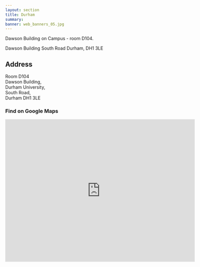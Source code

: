 ```yaml
---
layout: section
title: Durham
summary: 
banner: web_banners_05.jpg
---
```


Dawson Building on Campus - room D104.

Dawson Building South Road Durham, DH1 3LE

## Address

Room D104 <br>
Dawson Building,  <br>
Durham University, <br>
South Road, <br>
Durham DH1 3LE

### Find on Google Maps



<iframe src="https://www.google.com/maps/embed?pb=!1m18!1m12!1m3!1d452.0062216697689!2d-1.5730773837486374!3d54.768016240403156!2m3!1f0!2f0!3f0!3m2!1i1024!2i768!4f13.1!3m3!1m2!1s0x487e87641592022f%3A0x5b51e49b341219ac!2sDawson%20Building%2C%20Durham!5e1!3m2!1sen!2suk!4v1741194821328!5m2!1sen!2suk" width="600" height="450" style="border:0;" allowfullscreen="" loading="lazy" referrerpolicy="no-referrer-when-downgrade"></iframe>